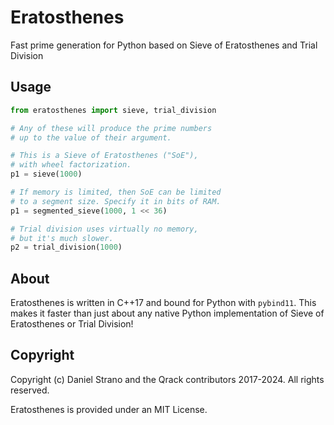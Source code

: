# Eratosthenes
Fast prime generation for Python based on Sieve of Eratosthenes and Trial Division

## Usage

```python
from eratosthenes import sieve, trial_division

# Any of these will produce the prime numbers
# up to the value of their argument.

# This is a Sieve of Eratosthenes ("SoE"),
# with wheel factorization.
p1 = sieve(1000)

# If memory is limited, then SoE can be limited
# to a segment size. Specify it in bits of RAM.
p1 = segmented_sieve(1000, 1 << 36)

# Trial division uses virtually no memory,
# but it's much slower.
p2 = trial_division(1000)
```

## About
Eratosthenes is written in C++17 and bound for Python with `pybind11`. This makes it faster than just about any native Python implementation of Sieve of Eratosthenes or Trial Division!

## Copyright

Copyright (c) Daniel Strano and the Qrack contributors 2017-2024. All rights reserved.

Eratosthenes is provided under an MIT License.
